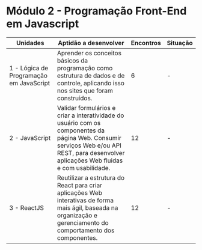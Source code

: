 # Módulo 2 - Programação Front-End em Javascript

| Unidades                                | Aptidão a desenvolver                                                                                                                                                                     | Encontros | Situação |
|-----------------------------------------|-------------------------------------------------------------------------------------------------------------------------------------------------------------------------------------------|-----------|----------|
| 1 - Lógica de Programação em JavaScript | Aprender os conceitos básicos da programação como estrutura de dados e de controle, aplicando isso nos sites que foram construídos.                                                       | 6         | -        |
| 2 - JavaScript                          | Validar formulários e criar a interatividade do usuário com os componentes da página Web. Consumir serviços Web e/ou API REST, para desenvolver aplicações Web fluidas e com usabilidade. | 12        | -        |
| 3 - ReactJS                             | Reutilizar a estrutura do React para criar aplicações Web interativas de forma mais ágil, baseada na organização e gerenciamento do comportamento dos componentes.                        | 12        | -        |
